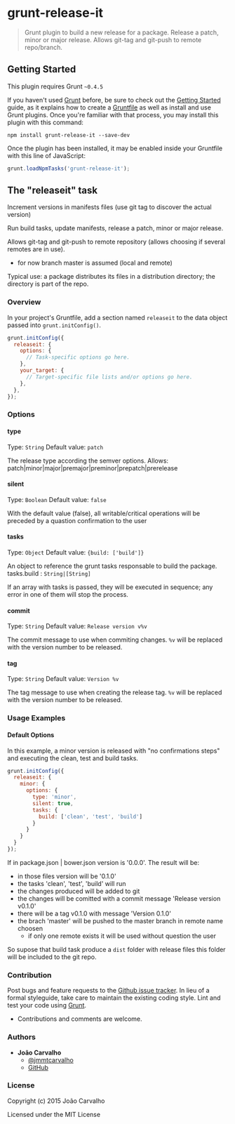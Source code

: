 # grunt-release-it

> Grunt plugin to build a new release for a package. Release a patch, minor or major release. Allows git-tag and git-push to remote repo/branch.

## Getting Started
This plugin requires Grunt `~0.4.5`

If you haven't used [Grunt](http://gruntjs.com/) before, be sure to check out the [Getting Started](http://gruntjs.com/getting-started) guide, as it explains how to create a [Gruntfile](http://gruntjs.com/sample-gruntfile) as well as install and use Grunt plugins. Once you're familiar with that process, you may install this plugin with this command:

```shell
npm install grunt-release-it --save-dev
```

Once the plugin has been installed, it may be enabled inside your Gruntfile with this line of JavaScript:

```js
grunt.loadNpmTasks('grunt-release-it');
```

## The "releaseit" task

Increment versions in manifests files (use git tag to discover the actual version)

Run build tasks, update manifests, release a patch, minor or major release.

Allows git-tag and git-push to remote repository (allows choosing if several remotes are in use).

* for now branch master is assumed (local and remote)

Typical use: a package distributes its files in a distribution directory; the directory is part of the repo.   

### Overview
In your project's Gruntfile, add a section named `releaseit` to the data object passed into `grunt.initConfig()`.

```js
grunt.initConfig({
  releaseit: {
    options: {
      // Task-specific options go here.
    },
    your_target: {
      // Target-specific file lists and/or options go here.
    },
  },
});
```

### Options

#### type
Type: `String`
Default value: `patch`

The release type according the semver options. Allows:
patch|minor|major|premajor|preminor|prepatch|prerelease

#### silent
Type: `Boolean`
Default value: `false`

With the default value (false), all writable/critical operations will be preceded by a quastion confirmation to the user

#### tasks
Type: `Object`
Default value: `{build: ['build']}`

An object to reference the grunt tasks responsable to build the package.
tasks.build : `String|[String]`

If an array with tasks is passed, they will be executed in sequence; any error in one of them will stop the process. 

#### commit
Type: `String`
Default value: `Release version v%v`

The commit message to use when commiting changes. `%v` will be replaced with the version number to be released.

#### tag
Type: `String`
Default value: `Version %v`

The tag message to use when creating the release tag. `%v` will be replaced with the version number to be released.



### Usage Examples

#### Default Options
In this example, a minor version is released with "no confirmations steps" and executing the clean, test and build tasks. 

```js
grunt.initConfig({
  releaseit: {
    minor: {
      options: {
        type: 'minor',
        silent: true,
        tasks: {
          build: ['clean', 'test', 'build']
        }
      }
    }    
  }
});
```

If in package.json | bower.json version is '0.0.0'. 
The result will be:
- in those files version will be '0.1.0'
- the tasks 'clean', 'test', 'build' will run
- the changes produced will be added to git
- the changes will be comitted with a commit message 'Release version v0.1.0'
- there will be a tag v0.1.0 with message 'Version 0.1.0'
- the brach 'master' will be pushed to the master branch in remote name choosen
  - if only one remote exists it will be used without question the user

So supose that build task produce a `dist` folder with release files this folder will be included to the git repo.

### Contribution

Post bugs and feature requests to the [Github issue tracker](https://github.com/borntorun/grunt-release-it/issues). In lieu of a formal styleguide, take care to maintain the existing coding style. Lint and test your code using [Grunt](https://github.com/gruntjs/grunt).
* Contributions and comments are welcome.

### Authors

* **João Carvalho** 
  * [@jmmtcarvalho](https://twitter.com/jmmtcarvalho) 
  * [GitHub](https://github.com/borntorun)

### License

Copyright (c) 2015 João Carvalho

Licensed under the MIT License
